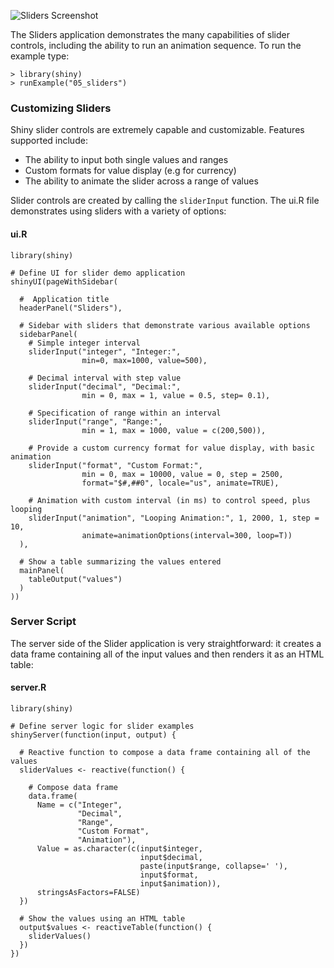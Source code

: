 
![Sliders Screenshot](screenshots/sliders.png)

The Sliders application demonstrates the many capabilities of slider controls, including the ability to run an animation sequence. To run the example type: 

<pre><code class="console">&gt; library(shiny)
&gt; runExample(&quot;05_sliders&quot;)
</code></pre>

### Customizing Sliders

Shiny slider controls are extremely capable and customizable. Features supported include:

* The ability to input both single values and ranges
* Custom formats for value display (e.g for currency)
* The ability to animate the slider across a range of values

Slider controls are created by calling the `sliderInput` function. The ui.R file demonstrates using sliders with a variety of options:

#### ui.R

<pre><code class="r">library(shiny)

# Define UI for slider demo application
shinyUI(pageWithSidebar(

  #  Application title
  headerPanel(&quot;Sliders&quot;),

  # Sidebar with sliders that demonstrate various available options
  sidebarPanel(
    # Simple integer interval
    sliderInput(&quot;integer&quot;, &quot;Integer:&quot;, 
                min=0, max=1000, value=500),

    # Decimal interval with step value
    sliderInput(&quot;decimal&quot;, &quot;Decimal:&quot;, 
                min = 0, max = 1, value = 0.5, step= 0.1),

    # Specification of range within an interval
    sliderInput(&quot;range&quot;, &quot;Range:&quot;,
                min = 1, max = 1000, value = c(200,500)),

    # Provide a custom currency format for value display, with basic animation
    sliderInput(&quot;format&quot;, &quot;Custom Format:&quot;, 
                min = 0, max = 10000, value = 0, step = 2500,
                format=&quot;$#,##0&quot;, locale=&quot;us&quot;, animate=TRUE),

    # Animation with custom interval (in ms) to control speed, plus looping
    sliderInput(&quot;animation&quot;, &quot;Looping Animation:&quot;, 1, 2000, 1, step = 10, 
                animate=animationOptions(interval=300, loop=T))
  ),

  # Show a table summarizing the values entered
  mainPanel(
    tableOutput(&quot;values&quot;)
  )
))
</code></pre>

### Server Script

The server side of the Slider application is very straightforward: it creates a data frame containing all of the input values and then renders it as an HTML table:

#### server.R

<pre><code class="r">library(shiny)

# Define server logic for slider examples
shinyServer(function(input, output) {

  # Reactive function to compose a data frame containing all of the values
  sliderValues &lt;- reactive(function() {

    # Compose data frame
    data.frame(
      Name = c(&quot;Integer&quot;, 
               &quot;Decimal&quot;,
               &quot;Range&quot;,
               &quot;Custom Format&quot;,
               &quot;Animation&quot;),
      Value = as.character(c(input$integer, 
                             input$decimal,
                             paste(input$range, collapse=&#39; &#39;),
                             input$format,
                             input$animation)), 
      stringsAsFactors=FALSE)
  }) 

  # Show the values using an HTML table
  output$values &lt;- reactiveTable(function() {
    sliderValues()
  })
})
</code></pre>


